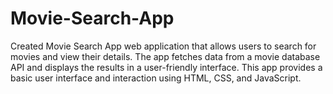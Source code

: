# Movie-Search-App
Created Movie Search App  web application that allows users to search for movies and view their details. The app fetches data from a movie database API and displays the results in a user-friendly interface. This app provides a basic user interface and interaction using HTML, CSS, and JavaScript.
